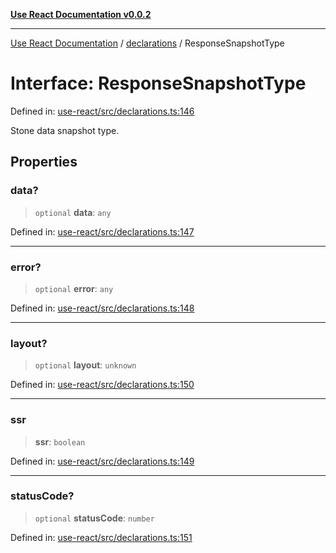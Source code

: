 [**Use React Documentation v0.0.2**](../../README.md)

***

[Use React Documentation](../../modules.md) / [declarations](../README.md) / ResponseSnapshotType

# Interface: ResponseSnapshotType

Defined in: [use-react/src/declarations.ts:146](https://github.com/stonemjs/use-react/blob/0635de04acc6b3a5c28dcf07d1e12a39a8b5e0b9/src/declarations.ts#L146)

Stone data snapshot type.

## Properties

### data?

> `optional` **data**: `any`

Defined in: [use-react/src/declarations.ts:147](https://github.com/stonemjs/use-react/blob/0635de04acc6b3a5c28dcf07d1e12a39a8b5e0b9/src/declarations.ts#L147)

***

### error?

> `optional` **error**: `any`

Defined in: [use-react/src/declarations.ts:148](https://github.com/stonemjs/use-react/blob/0635de04acc6b3a5c28dcf07d1e12a39a8b5e0b9/src/declarations.ts#L148)

***

### layout?

> `optional` **layout**: `unknown`

Defined in: [use-react/src/declarations.ts:150](https://github.com/stonemjs/use-react/blob/0635de04acc6b3a5c28dcf07d1e12a39a8b5e0b9/src/declarations.ts#L150)

***

### ssr

> **ssr**: `boolean`

Defined in: [use-react/src/declarations.ts:149](https://github.com/stonemjs/use-react/blob/0635de04acc6b3a5c28dcf07d1e12a39a8b5e0b9/src/declarations.ts#L149)

***

### statusCode?

> `optional` **statusCode**: `number`

Defined in: [use-react/src/declarations.ts:151](https://github.com/stonemjs/use-react/blob/0635de04acc6b3a5c28dcf07d1e12a39a8b5e0b9/src/declarations.ts#L151)
